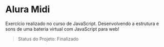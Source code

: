 <h1>Alura Midi</h1>
<p>Exercício realizado no curso de JavaScript. Desenvolvendo a estrutura e sons de uma bateria virtual com JavaScript para web!</p>

> Status do Projeto: Finalizado
